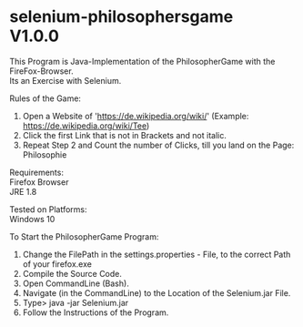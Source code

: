 # selenium-philosophersgame </br> V1.0.0
This Program is Java-Implementation of the PhilosopherGame with the FireFox-Browser. </br>
Its an Exercise with Selenium. </br>

Rules of the Game: </br>
1. Open a Website of 'https://de.wikipedia.org/wiki/' (Example: https://de.wikipedia.org/wiki/Tee) </br>
2. Click the first Link that is not in Brackets and not italic. </br>
3. Repeat Step 2 and Count the number of Clicks, till you land on the Page: Philosophie </br>

Requirements: </br>
Firefox Browser </br>
JRE 1.8 </br>

Tested on Platforms: </br>
Windows 10 </br>

To Start the PhilosopherGame Program: </br>
1. Change the FilePath in the settings.properties - File, to the correct Path of your firefox.exe </br>
2. Compile the Source Code. </br>
3. Open CommandLine (Bash). </br>
4. Navigate (in the CommandLine) to the Location of the Selenium.jar File. </br>
5. Type> java -jar Selenium.jar </br>
6. Follow the Instructions of the Program. </br>
